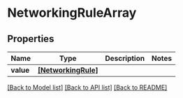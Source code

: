 # NetworkingRuleArray

## Properties
Name | Type | Description | Notes
------------ | ------------- | ------------- | -------------
**value** | [**[NetworkingRule]**](NetworkingRule.md) |  | 

[[Back to Model list]](../README.md#documentation-for-models) [[Back to API list]](../README.md#documentation-for-api-endpoints) [[Back to README]](../README.md)


